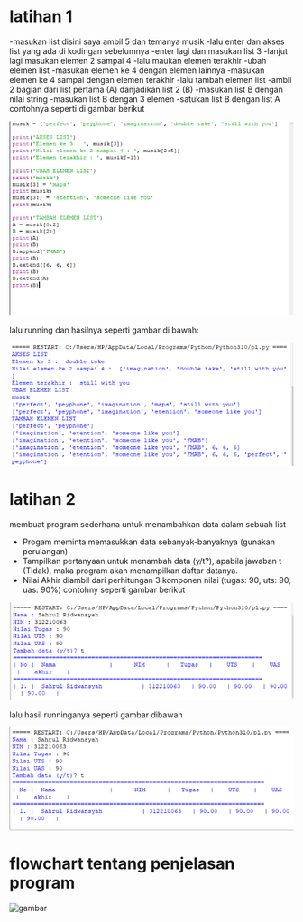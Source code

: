 # latihan 1

-masukan list disini saya ambil 5 dan temanya musik 
-lalu enter dan akses list yang ada di kodingan sebelumnya
-enter lagi dan masukan list 3
-lanjut lagi masukan elemen 2 sampai 4
-lalu maukan elemen terakhir
-ubah elemen list
-masukan elemen ke 4 dengan elemen lainnya
-masukan elemen ke 4 sampai dengan elemen terakhir
-lalu tambah elemen list
-ambil 2 bagian dari list pertama (A) danjadikan list 2 (B)
-masukan list B dengan nilai string
-masukan list B dengan 3 elemen
-satukan list B dengan list A
contohnya seperti di gambar berikut

![gambar](gambarlab5/lex1.png)

lalu running dan hasilnya seperti gambar di bawah:

![gambar](gambarlab5/lex2.png)

# latihan 2

membuat program sederhana untuk menambahkan data dalam sebuah list

- Progam meminta memasukkan data sebanyak-banyaknya (gunakan perulangan)
- Tampilkan pertanyaan untuk menambah data (y/t?), apabila jawaban t (Tidak), maka program akan menampilkan daftar datanya. 
- Nilai Akhir diambil dari perhitungan 3 komponen nilai (tugas: 90, uts: 90, uas: 90%)
contohny seperti gambar berikut

![gambar](gambarlab5/lex3.png)

lalu hasil runninganya seperti gambar dibawah

![gambar](gambarlab5/lex4.png)

# flowchart tentang penjelasan program

![gambar](gambarlab5/lex5.jpg)
